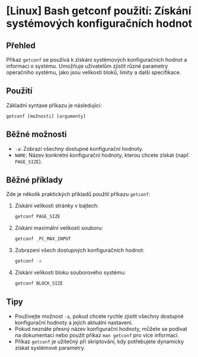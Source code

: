 # [Linux] Bash getconf použití: Získání systémových konfiguračních hodnot

## Přehled
Příkaz `getconf` se používá k získání systémových konfiguračních hodnot a informací o systému. Umožňuje uživatelům zjistit různé parametry operačního systému, jako jsou velikosti bloků, limity a další specifikace.

## Použití
Základní syntaxe příkazu je následující:

```
getconf [možnosti] [argumenty]
```

## Běžné možnosti
- `-a`: Zobrazí všechny dostupné konfigurační hodnoty.
- `NAME`: Název konkrétní konfigurační hodnoty, kterou chcete získat (např. `PAGE_SIZE`).

## Běžné příklady
Zde je několik praktických příkladů použití příkazu `getconf`:

1. Získání velikosti stránky v bajtech:
   ```bash
   getconf PAGE_SIZE
   ```

2. Získání maximální velikosti souboru:
   ```bash
   getconf _PC_MAX_INPUT
   ```

3. Zobrazení všech dostupných konfiguračních hodnot:
   ```bash
   getconf -a
   ```

4. Získání velikosti bloku souborového systému:
   ```bash
   getconf BLOCK_SIZE
   ```

## Tipy
- Používejte možnost `-a`, pokud chcete rychle zjistit všechny dostupné konfigurační hodnoty a jejich aktuální nastavení.
- Pokud neznáte přesný název konfigurační hodnoty, můžete se podívat na dokumentaci nebo použít příkaz `man getconf` pro více informací.
- Příkaz `getconf` je užitečný při skriptování, kdy potřebujete dynamicky získat systémové parametry.